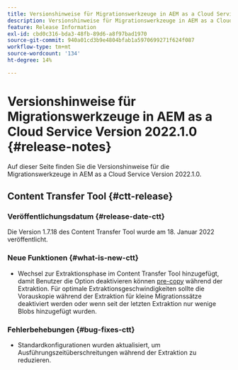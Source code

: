 ```yaml
---
title: Versionshinweise für Migrationswerkzeuge in AEM as a Cloud Service Version 2022.1.0
description: Versionshinweise für Migrationswerkzeuge in AEM as a Cloud Service Version 2022.1.0
feature: Release Information
exl-id: cbd0c316-bda3-48fb-89d6-a8f97bad1970
source-git-commit: 940a01cd3b9e4804bfab1a5970699271f624f087
workflow-type: tm+mt
source-wordcount: '134'
ht-degree: 14%

---
```


# Versionshinweise für Migrationswerkzeuge in AEM as a Cloud Service Version 2022.1.0 {#release-notes}

Auf dieser Seite finden Sie die Versionshinweise für die Migrationswerkzeuge in AEM as a Cloud Service Version 2022.1.0.

## Content Transfer Tool {#ctt-release}

### Veröffentlichungsdatum {#release-date-ctt}

Die Version 1.7.18 des Content Transfer Tool wurde am 18. Januar 2022 veröffentlicht.

### Neue Funktionen {#what-is-new-ctt}

* Wechsel zur Extraktionsphase im Content Transfer Tool hinzugefügt, damit Benutzer die Option deaktivieren können [pre-copy](https://experienceleague.adobe.com/docs/experience-manager-cloud-service/moving/cloud-migration/content-transfer-tool/handling-large-content-repositories.html?lang=de) während der Extraktion. Für optimale Extraktionsgeschwindigkeiten sollte die Vorauskopie während der Extraktion für kleine Migrationssätze deaktiviert werden oder wenn seit der letzten Extraktion nur wenige Blobs hinzugefügt wurden.

### Fehlerbehebungen {#bug-fixes-ctt}

* Standardkonfigurationen wurden aktualisiert, um Ausführungszeitüberschreitungen während der Extraktion zu reduzieren.
